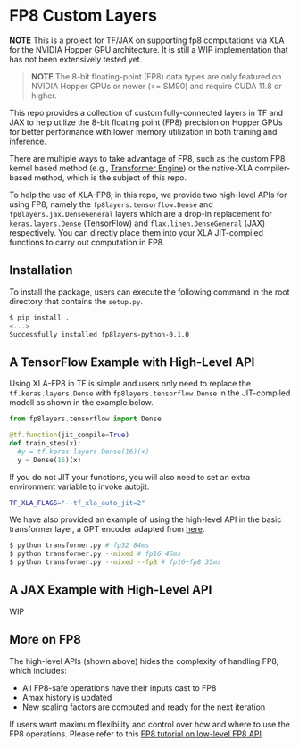 # FP8 Custom Layers

**NOTE** This is a project for TF/JAX on supporting fp8 computations via XLA for
the NVIDIA Hopper GPU architecture. It is still a WIP implementation that has
not been extensively tested yet.

> **NOTE** The 8-bit floating-point (FP8) data types are only featured on NVIDIA
> Hopper GPUs or newer (>= SM90) and require CUDA 11.8 or higher.

This repo provides a collection of custom fully-connected layers in TF and JAX
to help utilize the 8-bit floating point (FP8) precision on Hopper GPUs for
better performance with lower memory utilization in both training and inference.

There are multiple ways to take advantage of FP8, such as the custom FP8 kernel
based method (e.g., [Transformer
Engine](https://github.com/NVIDIA/TransformerEngine)) or the native-XLA
compiler-based method, which is the subject of this repo.

To help the use of XLA-FP8, in this repo, we provide two high-level APIs for
using FP8, namely the `fp8layers.tensorflow.Dense` and
`fp8layers.jax.DenseGeneral` layers which are a drop-in replacement for
`keras.layers.Dense` (TensorFlow) and `flax.linen.DenseGeneral` (JAX)
respectively. You can directly place them into your XLA JIT-compiled functions
to carry out computation in FP8.

## Installation

To install the package, users can execute the following command in the root
directory that contains the `setup.py`.

```bash
$ pip install .
<...>
Successfully installed fp8layers-python-0.1.0
```
## A TensorFlow Example with High-Level API

Using XLA-FP8 in TF is simple and users only need to replace the
`tf.keras.layers.Dense` with `fp8layers.tensorflow.Dense` in the JIT-compiled
modell as shown in the example below.

```python
from fp8layers.tensorflow import Dense

@tf.function(jit_compile=True)
def train_step(x):
  #y = tf.keras.layers.Dense(16)(x)
  y = Dense(16)(x)
```

If you do not JIT your functions, you will also need to set an extra environment
variable to invoke autojit.

```bash
TF_XLA_FLAGS="--tf_xla_auto_jit=2" 
```

We have also provided an example of using the high-level API in the basic
transformer layer, a GPT encoder adapted from
[here](https://docs.nvidia.com/deeplearning/transformer-engine/user-guide/examples/quickstart.html).

```bash
$ python transformer.py # fp32 84ms
$ python transformer.py --mixed # fp16 45ms
$ python transformer.py --mixed --fp8 # fp16+fp8 35ms
```

## A JAX Example with High-Level API

WIP

## More on FP8

The high-level APIs (shown above) hides the complexity of handling FP8, which
includes:
* All FP8-safe operations have their inputs cast to FP8
* Amax history is updated
* New scaling factors are computed and ready for the next iteration

If users want maximum flexibility and control over how and where to use the FP8
operations. Please refer to this [FP8 tutorial on low-level FP8
API](./fp8-tutorial.md)



